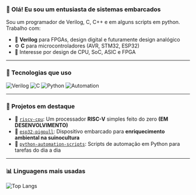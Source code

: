 ### 👋 Olá! Eu sou um entusiasta de sistemas embarcados

Sou um programador de Verilog, C, C++ e em alguns scripts em python. Trabalho com:

- 🔌 **Verilog** para FPGAs, design digital e futuramente design analógico
- ⚙️ **C** para microcontroladores (AVR, STM32, ESP32)
- 🧠 Interesse por design de CPU, SoC, ASIC e FPGA

---

### 🚀 Tecnologias que uso

![Verilog](https://img.shields.io/badge/HDL-Verilog-orange)
![C](https://img.shields.io/badge/C-Embedded-blue)
![Python](https://img.shields.io/badge/Python-Automation-yellow)
![Automation](https://img.shields.io/badge/Automation-Scripts-green)

---

### 📂 Projetos em destaque

- 🔧 [`riscv-cpu`](https://github.com/LeoIgreja11/verilog_projects): Um processador **RISC-V** simples feito do zero **(EM DESENVOLVIMENTO)**
- 🧠 [`esp32-pigpull`](https://github.com/LeoIgreja11/PigPull): Dispositivo embarcado para **enriquecimento ambiental na suinocultura**
- 📡 [`python-automation-scripts`](https://github.com/LeoIgreja11/scripts_python): Scripts de automação em Python para tarefas do dia a dia

---

### 📊 Linguagens mais usadas

![Top Langs](https://github-readme-stats.vercel.app/api/top-langs/?username=seuusuario&layout=compact&theme=radical)
